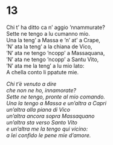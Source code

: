 # 13

Chi t’ ha ditto ca n’ aggio ’nnammurate?  
Sette ne tengo a lu cumanno mio.  
Una la teng’ a Massa e ’n’ at’ a Crape,  
’N’ ata la teng’ a la chiana de Vico,  
’N’ ata ne tengo ’ncopp’ a Massaquana,  
’N’ ata ne tengo ’ncopp’ a Santu Vito,  
’N’ ata me la teng’ a lu mio lato:  
A chella conto li ppatute mie.

*Chi t’è venuto a dire  
che non ne ho, innamorate?  
Sette ne tengo, pronte al mio comando.  
Una la tengo a Massa e un’altra a Capri  
un’altra alla piana di Vico  
un’altra ancora sopra Massaquano  
un’altra sta verso Santo Vito  
e un’altra me la tengo qui vicino:  
a lei confido le pene mie d’amore.*


